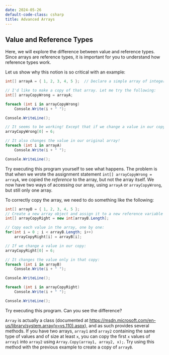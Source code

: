 ```yaml
---
date: 2024-05-26
default-code-class: csharp
title: Advanced Arrays
---
```


## Value and Reference Types

Here, we will explore the difference between value and reference types.
Since arrays are reference types, it is important for you to understand
how reference types work.

Let us show why this notion is so critical with an example:

``` csharp
int[] arrayA = { 1, 2, 3, 4, 5 };  // Declare a simple array of integers

// I'd like to make a copy of that array. Let me try the following:
int[] arrayCopyWrong = arrayA;

foreach (int i in arrayCopyWrong)
    Console.Write(i + " ");

Console.WriteLine();

// It seems to be working! Except that if we change a value in our copy:
arrayCopyWrong[0] = 6;

// It also changes the value in our original array!
foreach (int i in arrayA)
    Console.Write(i + " ");

Console.WriteLine();
```

Try executing this program yourself to see what happens. The problem is
that when we wrote the assignment statement
`int[] arrayCopyWrong = arrayA`, we copied the *reference* to the array,
but not the array itself. We now have two ways of accessing our array,
using `arrayA` or `arrayCopyWrong`, but still only one array.

To correctly copy the array, we need to do something like the following:

``` csharp
int[] arrayB = { 1, 2, 3, 4, 5 };
// Create a new array object and assign it to a new reference variable
int[] arrayCopyRight = new int[arrayB.Length];

// Copy each value in the array, one by one:
for(int i = 0 ; i < arrayB.Length; i++)
    arrayCopyRight[i] = arrayB[i];

// If we change a value in our copy:
arrayCopyRight[0] = 6;

// It changes the value only in that copy:
foreach (int i in arrayB)
    Console.Write(i + " ");

Console.WriteLine();

foreach (int i in arrayCopyRight)
    Console.Write(i + " ");  

Console.WriteLine();
```

Try executing this program. Can you see the difference?

`Array` is actually a class (documented at
<https://msdn.microsoft.com/en-us/library/system.array(v=vs.110).aspx>),
and as such provides several methods. If you have two arrays, `array1`
and `array2` containing the same type of values and of size at least
`x`, you can copy the first `x` values of `array1` into `array2` using
`Array.Copy(array1, array2, x);`. Try using this method with the
previous example to create a copy of `arrayB`.
